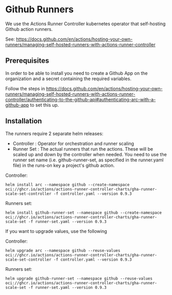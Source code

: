 # Github Runners

We use the Actions Runner Controller kubernetes operator that self-hosting Github action runners.

See: https://docs.github.com/en/actions/hosting-your-own-runners/managing-self-hosted-runners-with-actions-runner-controller

## Prerequisites

In order to be able to install you need to create a Github App on the organization and a secret containing the required variables.

Follow the steps in https://docs.github.com/en/actions/hosting-your-own-runners/managing-self-hosted-runners-with-actions-runner-controller/authenticating-to-the-github-api#authenticating-arc-with-a-github-app to set this up.

## Installation
The runners require 2 separate helm releases:

- Controller : Operator for orchestration and runner scaling
- Runner Set : The actual runners that run the actions. These will be scaled up and down by the controller when needed. You need to use the runner set name (i.e. github-runner-set, as specified in the runner.yaml file) in the runs-on key a project's github action.

Controller:
```shell
helm install arc --namespace github --create-namespace oci://ghcr.io/actions/actions-runner-controller-charts/gha-runner-scale-set-controller -f controller.yaml --version 0.9.3
```

Runners set:

```shell
helm install github-runner-set --namespace github --create-namespace oci://ghcr.io/actions/actions-runner-controller-charts/gha-runner-scale-set -f runner-set.yaml --version 0.9.3
```

If you want to upgrade values, use the following

Controller:
```shell
helm upgrade arc --namespace github --reuse-values oci://ghcr.io/actions/actions-runner-controller-charts/gha-runner-scale-set-controller -f controller.yaml --version 0.9.3
```

Runners set:

```shell
helm upgrade github-runner-set --namespace github --reuse-values oci://ghcr.io/actions/actions-runner-controller-charts/gha-runner-scale-set -f runner-set.yaml --version 0.9.3
```
